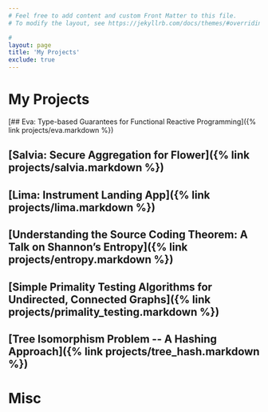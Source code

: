 ```yaml
---
# Feel free to add content and custom Front Matter to this file.
# To modify the layout, see https://jekyllrb.com/docs/themes/#overriding-theme-defaults

#
layout: page
title: 'My Projects'
exclude: true
---
```


# My Projects

 [## Eva: Type-based Guarantees for Functional Reactive Programming]({% link  projects/eva.markdown %})
## [Salvia: Secure Aggregation for Flower]({% link  projects/salvia.markdown %})
## [Lima: Instrument Landing App]({% link  projects/lima.markdown %})
## [Understanding the Source Coding Theorem: A Talk on Shannon’s Entropy]({% link  projects/entropy.markdown %})
## [Simple Primality Testing Algorithms for Undirected, Connected Graphs]({% link  projects/primality_testing.markdown %})
## [Tree Isomorphism Problem -- A Hashing Approach]({% link  projects/tree_hash.markdown %})



# Misc